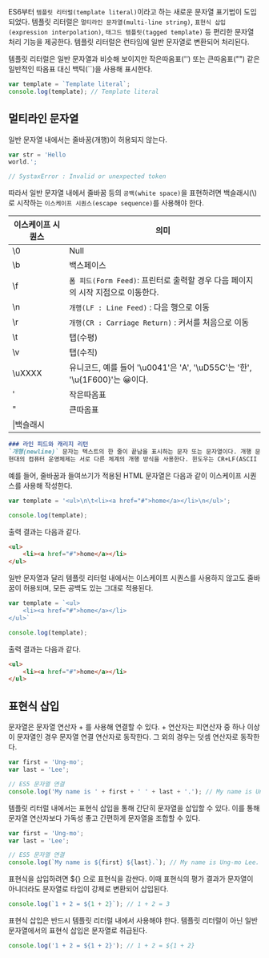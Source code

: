 ES6부터 `템플릿 리터럴(template literal)`이라고 하는 새로운 문자열 표기법이 도입되었다. 템플릿 리터럴은 `멀티라인 문자열(multi-line string)`, `표현식 삽입(expression interpolation)`, `태그드 템플릿(tagged template)` 등 편리한 문자열 처리 기능을 제공한다. 템플릿 리터럴은 런타임에 일반 문자열로 변환되어 처리된다.

템플릿 리터럴은 일반 문자열과 비슷해 보이지만 작은따옴표('') 또는 큰따옴표("") 같은 일반적인 따옴표 대신 백틱(\`\`)을 사용해 표시한다.

```javascript
var template = `Template literal`;
console.log(template); // Template literal
```

## 멀티라인 문자열
일반 문자열 내에서는 줄바꿈(개행)이 허용되지 않는다.

```javascript
var str = 'Hello
world.';

// SystaxError : Invalid or unexpected token
```

따라서 일반 문자열 내에서 줄바꿈 등의 `공백(white space)`을 표현하려면 백슬래시(\\)로 시작하는 `이스케이프 시퀀스(escape sequence)`를 사용해야 한다.

|이스케이프 시퀀스|의미|
|---|---|
|\0|Null|
|\b|백스페이스|
|\f|`폼 피드(Form Feed)`: 프린터로 출력할 경우 다음 페이지의 시작 지점으로 이동한다.|
|\n|`개행(LF : Line Feed)` : 다음 행으로 이동|
|\r|`개행(CR : Carriage Return)` : 커서를 처음으로 이동|
|\t|탭(수평)|
|\v|탭(수직)|
|\uXXXX|유니코드, 예를 들어 '\u0041'은 'A', '\uD55C'는 '한', '\u{1F600}'는 😀이다.|
|\'|작은따옴표|
|\"|큰따옴표|
|\\|백슬래시|


```markdown
### 라인 피드와 캐리지 리턴
`개행(newline)` 문자는 텍스트의 한 줄이 끝남을 표시하는 문자 또는 문자열이다. 개행 문자에는 `라인 피드(LF : Line Feed)`와 `캐리지 리턴(CR : Carriage Return)`이 있다. 이는 과거 타자기에서 커서를 제어하는 방식에서 비롯된 것이다. 라인 피드(\\n)는 커서를 정지한 상태에서 종이를 한 줄 올리는 것이고, 캐리지 리턴(\\r)은 종이를 움직이지 않고 커서를 맨 앞줄로 이동하는 것이다. 초창기 컴퓨터는 출력을 프린터로 수행했는데, 이때 개행을 위해 라인 피드와 캐리지 리턴을 모두 사용했다. 즉, CRLF(\\r\\n)로 커서를 맨 앞으로 이동시키고 종이를 한 줄 올리는 방식으로 개행했다.
현대의 컴퓨터 운영체제는 서로 다른 체계의 개행 방식을 사용한다. 윈도우는 CR+LF(ASCII 코드 13번과 10번)로 새 줄을 나타내고 유닉스는 LF(ASCII 코드 10번)로 새 줄을 나타낸다. macOS에서는 버전 9까지 CR로 새 줄을 나타냈지만 버전 10부터 LF를 사용한다. 따라서 다른 운영체제에서 작성한 텍스트 파일은 서로 개행 문자를 인식하지 못한다. 다만 대부분의 텍스트 에디터는 운영체제에 맞게 개행 문자를 자동으로 변환해주므로 큰 문제는 없다. 자바스크립트에서 라인 피드와 캐리지 리턴은 모두 개행을 의미한다. 하지만 캐리지 리턴으로 개행하는 경우는 거의 없고 일반적으로 라인 피드를 사용해 개행한다.
```
  
예를 들어, 줄바꿈과 들여쓰기가 적용된 HTML 문자열은 다음과 같이 이스케이프 시퀀스를 사용해 작성한다.

```javascript
var template = '<ul>\n\t<li><a href="#">home</a></li>\n</ul>';

console.log(template);
```

출력 결과는 다음과 같다.

```html
<ul>
	<li><a href="#">home</a></li>
</ul>
```

일반 문자열과 달리 템플릿 리터럴 내에서는 이스케이프 시퀀스를 사용하지 않고도 줄바꿈이 허용되며, 모든 공백도 있는 그대로 적용된다.

```javascript
var template = `<ul>
	<li><a href="#">home</a></li>
</ul>`

console.log(template);
```

출력 결과는 다음과 같다.

```html
<ul>
	<li><a href="#">home</a></li>
</ul>
```

## 표현식 삽입
문자열은 문자열 연산자 + 를 사용해 연결할 수 있다. + 연산자는 피연산자 중 하나 이상이 문자열인 경우 문자열 연결 연산자로 동작한다. 그 외의 경우는 덧셈 연산자로 동작한다.

```javascript
var first = 'Ung-mo';
var last = 'Lee';

// ES5 문자열 연결
console.log('My name is ' + first + ' ' + last + '.'); // My name is Ung-mo Lee.
```
템플릿 리터럴 내에서는 표현식 삽입을 통해 간단히 문자열을 삽입할 수 있다. 이를 통해 문자열 연산자보다 가독성 좋고 간편하게 문자열을 조합할 수 있다.

```javascript
var first = 'Ung-mo';
var last = 'Lee';

// ES5 문자열 연결
console.log(`My name is ${first} ${last}.`); // My name is Ung-mo Lee.
```

표현식을 삽입하려면 ${} 으로 표현식을 감싼다. 이때 표현식의 평가 결과가 문자열이 아니더라도 문자열로 타입이 강제로 변환되어 삽입된다.

```javascript
console.log(`1 + 2 = ${1 + 2}`); // 1 + 2 = 3
```

표현식 삽입은 반드시 템플릿 리터럴 내에서 사용해야 한다. 템플릿 리터럴이 아닌 일반 문자열에서의 표현식 삽입은 문자열로 취급된다.

```javascript
console.log('1 + 2 = ${1 + 2}'); // 1 + 2 = ${1 + 2}
```